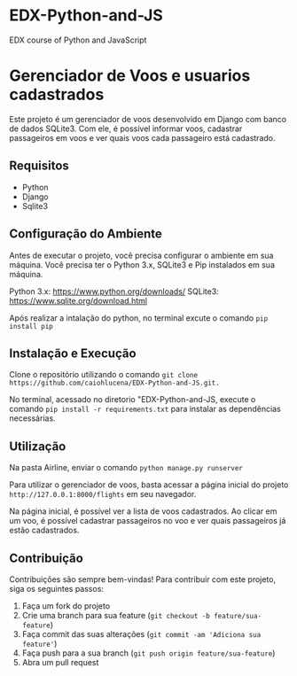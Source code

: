 # EDX-Python-and-JS
EDX course of Python and JavaScript

# Gerenciador de Voos e usuarios cadastrados

Este projeto é um gerenciador de voos desenvolvido em Django com banco de dados SQLite3. Com ele, é possível informar voos, cadastrar passageiros em voos e ver quais voos cada passageiro está cadastrado.

## Requisitos

- Python
- Django
- Sqlite3

## Configuração do Ambiente
Antes de executar o projeto, você precisa configurar o ambiente em sua máquina. Você precisa ter o Python 3.x, SQLite3 e Pip instalados em sua máquina.

Python 3.x: https://www.python.org/downloads/
SQLite3: https://www.sqlite.org/download.html

Após realizar a intalação do python, no terminal excute o comando `pip install pip`

## Instalação e Execução
Clone o repositório utilizando o comando `git clone https://github.com/caiohlucena/EDX-Python-and-JS.git.`

No terminal, acessado no diretorio "EDX-Python-and-JS, execute o comando `pip install -r requirements.txt` para instalar as dependências necessárias.

## Utilização

Na pasta Airline, enviar o comando `python manage.py runserver`

Para utilizar o gerenciador de voos, basta acessar a página inicial do projeto `http://127.0.0.1:8000/flights` em seu navegador.

Na página inicial, é possível ver a lista de voos cadastrados. Ao clicar em um voo, é possível cadastrar passageiros no voo e ver quais passageiros já estão cadastrados.

## Contribuição

Contribuições são sempre bem-vindas! Para contribuir com este projeto, siga os seguintes passos:

1. Faça um fork do projeto
2. Crie uma branch para sua feature (`git checkout -b feature/sua-feature`)
3. Faça commit das suas alterações (`git commit -am 'Adiciona sua feature'`)
4. Faça push para a sua branch (`git push origin feature/sua-feature`)
5. Abra um pull request

